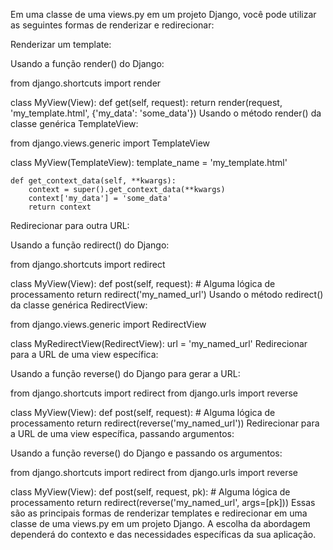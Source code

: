 Em uma classe de uma views.py em um projeto Django, você pode utilizar 
as seguintes formas de renderizar e redirecionar:

Renderizar um template:

Usando a função render() do Django:

from django.shortcuts import render

class MyView(View):
    def get(self, request):
        return render(request, 'my_template.html', {'my_data': 'some_data'})
Usando o método render() da classe genérica TemplateView:

from django.views.generic import TemplateView

class MyView(TemplateView):
    template_name = 'my_template.html'

    def get_context_data(self, **kwargs):
        context = super().get_context_data(**kwargs)
        context['my_data'] = 'some_data'
        return context
Redirecionar para outra URL:

Usando a função redirect() do Django:

from django.shortcuts import redirect

class MyView(View):
    def post(self, request):
        # Alguma lógica de processamento
        return redirect('my_named_url')
Usando o método redirect() da classe genérica RedirectView:

from django.views.generic import RedirectView

class MyRedirectView(RedirectView):
    url = 'my_named_url'
Redirecionar para a URL de uma view específica:

Usando a função reverse() do Django para gerar a URL:

from django.shortcuts import redirect
from django.urls import reverse

class MyView(View):
    def post(self, request):
        # Alguma lógica de processamento
        return redirect(reverse('my_named_url'))
Redirecionar para a URL de uma view específica, passando argumentos:

Usando a função reverse() do Django e passando os argumentos:

from django.shortcuts import redirect
from django.urls import reverse

class MyView(View):
    def post(self, request, pk):
        # Alguma lógica de processamento
        return redirect(reverse('my_named_url', args=[pk]))
Essas são as principais formas de renderizar templates e redirecionar 
em uma classe de uma views.py em um projeto Django. 
A escolha da abordagem dependerá do contexto e das necessidades específicas da sua aplicação.